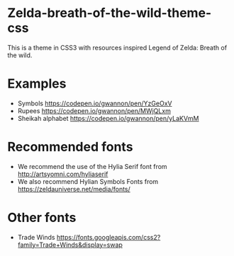 # Zelda-breath-of-the-wild-theme-css

This is a theme in CSS3 with resources inspired Legend of Zelda: Breath of the wild.

# Examples
* Symbols https://codepen.io/gwannon/pen/YzGeOxV
* Rupees https://codepen.io/gwannon/pen/MWjQLxm
* Sheikah alphabet https://codepen.io/gwannon/pen/yLaKVmM

# Recommended fonts
* We recommend the use of the Hylia Serif font from http://artsyomni.com/hyliaserif 
* We also recommend Hylian Symbols Fonts from https://zeldauniverse.net/media/fonts/

# Other fonts
* Trade Winds https://fonts.googleapis.com/css2?family=Trade+Winds&display=swap
